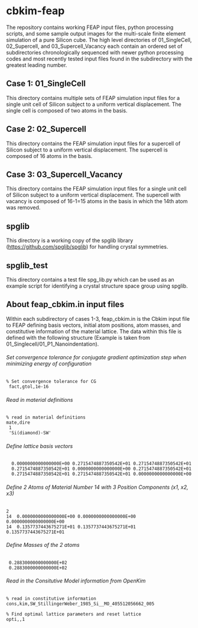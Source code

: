 # cbkim-feap
The repository contains working FEAP input files, python processing scripts, and some sample output images for the multi-scale finite element simulation of a pure Silicon cube. The high level directories of 01_SingleCell, 02_Supercell, and 03_Supercell_Vacancy each contain an ordered set of subdirectories chronologically sequenced with newer python processing codes and most recently tested input files found in the subdirectory with the greatest leading number. 

## Case 1: 01_SingleCell
This directory contains multiple sets of FEAP simulation input files for a single unit cell of Silicon subject to a uniform vertical displacement. The single cell is composed of two atoms in the basis.

## Case 2: 02_Supercell
This directory contains the FEAP simulation input files for a supercell of Silicon subject to a uniform vertical displacement. The supercell is composed of 16 atoms in the basis.

## Case 3: 03_Supercell_Vacancy
This directory contains the FEAP simulation input files for a single unit cell of Silicon subject to a uniform vertical displacement. The supercell with vacancy is composed of 16-1=15 atoms in the basis in which the 14th atom was removed.

## spglib
This directory is a working copy of the spglib library (https://github.com/spglib/spglib) for handling crystal symmetries.

## spglib_test
This directory contains a test file spg_lib.py which can be used as an example script for identifying a crystal structure space group using spglib.

## About feap_cbkim.in input files
Within each subdirectory of cases 1-3, feap_cbkim.in is the Cbkim input file to FEAP defining basis vectors, initial atom positions, atom masses, and constitutive information of the material lattice. The data within this file is defined with the following structure (Example is taken from 01_Singlecell/01_P1_Nanoindentation).

###### Set convergence tolerance for conjugate gradient optimization step when minimizing energy of configuration
```
% Set convergence tolerance for CG
 fact,gtol,1e-16
 ```
 ###### Read in material definitions
 ```
 % read in material definitions
 mate,dire
  1
  'Si(diamond)-SW'
  ```
  ###### Define lattice basis vectors 
  ```
    0.0000000000000000E+00 0.2715474887350542E+01 0.2715474887350542E+01
    0.2715474887350542E+01 0.0000000000000000E+00 0.2715474887350542E+01
    0.2715474887350542E+01 0.2715474887350542E+01 0.0000000000000000E+00
   ```
   ###### Define 2 Atoms of Material Number 14 with 3 Position Components (x1, x2, x3)
   ```
   2
   14  0.0000000000000000E+00 0.0000000000000000E+00 0.0000000000000000E+00
   14  0.1357737443675271E+01 0.1357737443675271E+01 0.1357737443675271E+01
   ```
   ###### Define Masses of the 2 atoms
   ```
    0.2883000000000000E+02
    0.2883000000000000E+02
   ```
 ###### Read in the Consitutive Model information from OpenKim 
 ```
 % read in constitutive information
 cons,kim,SW_StillingerWeber_1985_Si__MO_405512056662_005
 
 % Find optimal lattice parameters and reset lattice
 opti,,1
 ```
